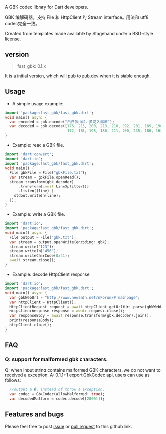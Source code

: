 A GBK codec library for Dart developers.

GBK 编解码器，支持 File 和 HttpClient 的 Stream interface。用法和 utf8 codec完全一致。

Created from templates made available by Stagehand under a BSD-style
[license](https://github.com/dart-lang/stagehand/blob/master/LICENSE).

## version
> fast_gbk: 0.1.x

It is a initial version, which will pub to pub.dev when it is stable enough. 

## Usage

- A simple usage example:

```dart
import 'package:fast_gbk/fast_gbk.dart';
void main() async {
  var encoded = gbk.encode("白日依山尽，黄河入海流");
  var decoded = gbk.decode([176, 215, 200, 213, 210, 192, 201, 189, 190, 161, 163,
                            172, 187, 198, 186, 211, 200, 235, 186, 163, 193, 247]);
}
```

- Example: read a GBK file.

```dart
import 'dart:convert';
import 'dart:io';
import 'package:fast_gbk/fast_gbk.dart';
void main() {
  File gbkFile = File("gbkFile.txt");
  var stream = gbkFile.openRead();
  stream.transform(gbk.decoder)
      .transform(const LineSplitter())
      .listen((line) {
    stdout.writeln(line);
  });
}

```

- Example: write a GBK file.
```dart
import 'dart:io';
import 'package:fast_gbk/fast_gbk.dart';
void main() async {
  File output = File("gbk.txt");
  var stream = output.openWrite(encoding: gbk);
  stream.write("123");
  stream.writeln("456");
  stream.writeCharCode(0x41);
  await stream.close();
}
```

- Example: decode HttpClient response
```dart
import 'dart:io';
import 'package:fast_gbk/fast_gbk.dart';
void main() async {
  var gbkWebUrl = "http://www.newsmth.net/nForum/#!mainpage";
  var httpClient = HttpClient();
  HttpClientRequest request = await httpClient.getUrl(Uri.parse(gbkWebUrl));
  HttpClientResponse response = await request.close();
  var responseBody = await response.transform(gbk.decoder).join();
  print(responseBody);
  httpClient.close();
}
```

## FAQ

### Q: support for malformed gbk characters.
Q: when input string contains malformed GBK characters, we do not want to received a exception.
A: 0.1.1+1 export GbkCodec api, users can use as follows:
```dart
  //output a �, instead of throw a exception.
  var codec = GbkCodec(allowMalformed: true);
  var decodedMalform = codec.decode([20001]);
```

## Features and bugs

Please feel free to post [issue](https://github.com/lixiangthinker/fast_gbk/issues) 
or [pull request](https://github.com/lixiangthinker/fast_gbk/pulls) to this github link.
